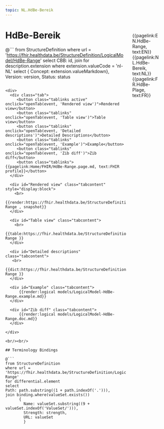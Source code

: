 ```yaml
---
topic: NL.HdBe-Bereik
---
```


<div style="float:right;width:85px;padding:10px;margin:10">
<p>{{pagelink:EN.HdBe-Range, text:EN}}  {{pagelink:NL.HdBe-Bereik, text:NL}}  {{pagelink:FR.HdBe-Plage, text:FR}}<p>
</div>

# HdBe-Bereik



@```
from StructureDefinition
where url = 'https://fhir.healthdata.be/StructureDefinition/LogicalModel/HdBe-Range'
select 
CBB: id,
join for description.extension where extension.valueCode = 'nl-NL' select { Concept: extension.valueMarkdown}, 
Version: version,
Status: status
```

<div>
  <div class="tab">
     <button class="tablinks active" onclick="openTab(event, 'Rendered view')">Rendered view</button>
     <button class="tablinks" onclick="openTab(event, 'Table view')">Table view</button>
     <button class="tablinks" onclick="openTab(event, 'Detailed descriptions')">Detailed Descriptions</button>
     <button class="tablinks" onclick="openTab(event, 'Example')">Example</button>
     <button class="tablinks" onclick="openTab(event, 'Zib diff')">Zib diff</button>
     <button class="tablinks">{{pagelink:Home/FHIR/HdBe-Range.page.md, text:FHIR profile}}</button>
  </div>

  <div id="Rendered view" class="tabcontent" style="display:block">
    <br>
      {{render:https://fhir.healthdata.be/StructureDefinition/LogicalModel/HdBe-Range , snapshot}}
  </div>

  <div id="Table view" class="tabcontent">
    <br>
      {{table:https://fhir.healthdata.be/StructureDefinition/LogicalModel/HdBe-Range }}
  </div>

  <div id="Detailed descriptions" class="tabcontent">
   <br>
      {{dict:https://fhir.healthdata.be/StructureDefinition/LogicalModel/HdBe-Range }}
  </div>

  <div id="Example" class="tabcontent">
      {{render:logical models/LogicalModel-HdBe-Range.example.md}}
  </div>

  <div id="Zib diff" class="tabcontent">
      {{render:logical models/LogicalModel-HdBe-Range.doc.md}}
  </div>

</div>

<br/><br/> 

## Terminology Bindings

@```
from StructureDefinition
where url = 'https://fhir.healthdata.be/StructureDefinition/LogicalModel/HdBe-Range'
for differential.element
select
Path: path.substring((1 + path.indexOf('.'))),
join binding.where(valueSet.exists())
      { 
        Name: valueSet.substring((9 + valueSet.indexOf('ValueSet/'))),
        Strength: strength,
        URL: valueSet
        }
```  